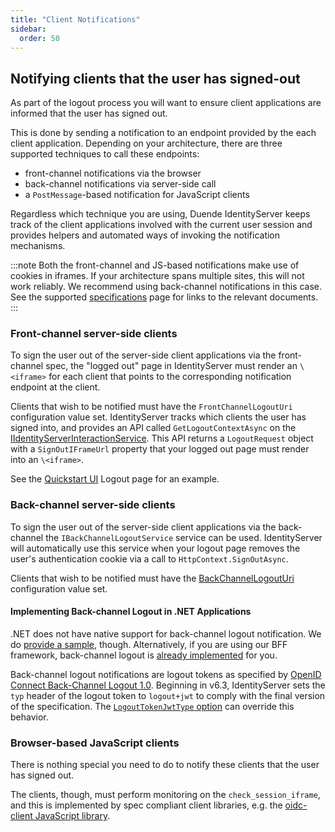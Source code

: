```yaml
---
title: "Client Notifications"
sidebar:
  order: 50
---
```



## Notifying clients that the user has signed-out
As part of the logout process you will want to ensure client applications are informed that the user has signed out.

This is done by sending a notification to an endpoint provided by the each client application. Depending on your architecture, there are three supported techniques to call these endpoints:

* front-channel notifications via the browser
* back-channel notifications via server-side call
* a `PostMessage`-based notification for JavaScript clients

Regardless which technique you are using, Duende IdentityServer keeps track of the client applications involved with the current user session and provides helpers and automated ways of invoking the notification mechanisms.

:::note
Both the front-channel and JS-based notifications make use of cookies in iframes. If your architecture spans multiple sites, this will not work reliably. We recommend using back-channel notifications in this case. See the supported [specifications](../overview/specs) page for links to the relevant documents.
:::


### Front-channel server-side clients
To sign the user out of the server-side client applications via the front-channel spec, the "logged out" page in IdentityServer must render an `\<iframe>` for each client that points to the corresponding notification endpoint at the client.

Clients that wish to be notified must have the `FrontChannelLogoutUri` configuration value set.
IdentityServer tracks which clients the user has signed into, and provides an API called `GetLogoutContextAsync` on the [IIdentityServerInteractionService](../reference/services/interaction_service#iidentityserverinteractionservice-apis). 
This API returns a `LogoutRequest` object with a `SignOutIFrameUrl` property that your logged out page must render into an `\<iframe>`.

See the [Quickstart UI](https://github.com/DuendeSoftware/products/tree/main/identity-server/templates/src/UI) Logout page for an example.

### Back-channel server-side clients
To sign the user out of the server-side client applications via the back-channel the `IBackChannelLogoutService` service can be used. 
IdentityServer will automatically use this service when your logout page removes the user's authentication cookie via a call to `HttpContext.SignOutAsync`.

Clients that wish to be notified must have the [BackChannelLogoutUri](../reference/models/client#authentication--session-management) configuration value set.

#### Implementing Back-channel Logout in .NET Applications

.NET does not have native support for back-channel logout notification.
We do [provide a sample](../samples/basics#mvc-client-with-back-channel-logout-notifications), though.
Alternatively, if you are using our BFF framework, back-channel logout is [already implemented](../bff/session/management/back-channel-logout) for you.

Back-channel logout notifications are logout tokens as specified by [OpenID Connect Back-Channel Logout 1.0](https://openid.net/specs/openid-connect-backchannel-1_0.html#logouttoken). Beginning in v6.3, IdentityServer sets the `typ` header of the logout token to `logout+jwt` to comply with the final version of the specification. The [`LogoutTokenJwtType` option](../../reference/options#main) can override this behavior.

### Browser-based JavaScript clients
There is nothing special you need to do to notify these clients that the user has signed out.

The clients, though, must perform monitoring on the `check_session_iframe`, and this is implemented by spec compliant client libraries, e.g.  the [oidc-client JavaScript library](https://github.com/IdentityModel/oidc-client-js/).

